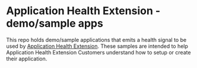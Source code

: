 # Application Health Extension - demo/sample apps

This repo holds demo/sample applications that emits a health signal to be used by [Application Health Extension](https://learn.microsoft.com/en-us/azure/virtual-machine-scale-sets/virtual-machine-scale-sets-health-extension?tabs=rest-api).
These samples are intended to help Application Health Extension Customers understand how to setup or create their application.

